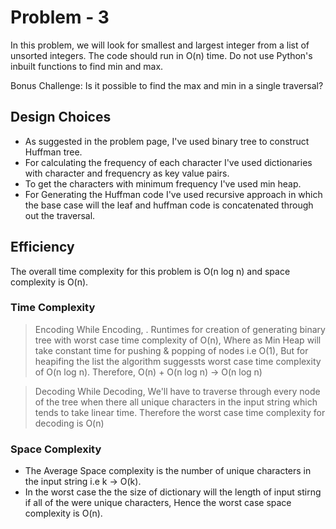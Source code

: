 # Problem - 3

In this problem, we will look for smallest and largest integer from a list of unsorted integers. The code should run in O(n) time. Do not use Python's inbuilt functions to find min and max.

Bonus Challenge: Is it possible to find the max and min in a single traversal?

## Design Choices

* As suggested in the problem page, I've used binary tree to construct Huffman tree. 
* For calculating the frequency of each character I've used dictionaries with character and frequencry as key value pairs.
* To get the characters with minimum frequency I've used min heap.
* For Generating the Huffman code I've used recursive approach in which the base case will the leaf and huffman code is concatenated through out the traversal.


## Efficiency

The overall time complexity for this problem is O(n log n) and space complexity is O(n).

### Time Complexity

> Encoding
While Encoding, . Runtimes for creation of generating binary tree with worst case time complexity of  O(n), Where as Min Heap will take constant time for pushing & popping of nodes i.e O(1), But for heapifing the list the algorithm suggessts worst case time complexity of O(n log n). 
Therefore, O(n) + O(n log n) -> O(n log n)

> Decoding
While Decoding, We'll have to traverse through every node of the tree when there all unique characters in the input string which tends to take linear time.
Therefore the worst case time complexity for decoding is O(n)
	
### Space Complexity

* The Average Space complexity is the number of unique characters in the input string i.e k -> O(k).
* In the worst case the the size of dictionary will the length of input stirng if all of the were unique characters, 
Hence the worst case space complexity is O(n).
